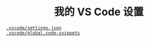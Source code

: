 <h1 align="center">我的 VS Code 设置</h1>

[`.vscode/settings.json`](./.vscode/settings.json)<br>
[`.vscode/global.code-snippets`](./.vscode/global.code-snippets.json)
